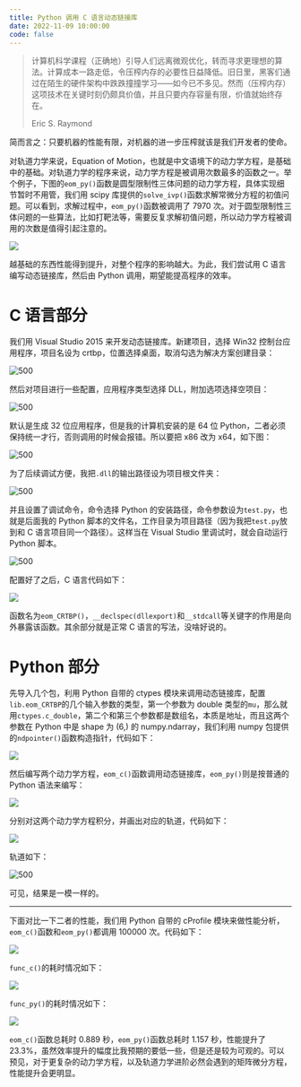 ```yaml
---
title: Python 调用 C 语言动态链接库
date: 2022-11-09 10:00:00
code: false
---
```


> 计算机科学课程（正确地）引导人们远离微观优化，转而寻求更理想的算法。计算成本一路走低，令压榨内存的必要性日益降低。旧日里，黑客们通过在陌生的硬件架构中跌跌撞撞学习——如今已不多见。然而（压榨内存）这项技术在关键时刻仍颇具价值，并且只要内存容量有限，价值就始终存在。
>
> Eric S. Raymond

简而言之：只要机器的性能有限，对机器的进一步压榨就该是我们开发者的使命。

对轨道力学来说，Equation of Motion，也就是中文语境下的动力学方程，是基础中的基础。对轨道力学的程序来说，动力学方程是被调用次数最多的函数之一。举个例子，下图的`eom_py()`函数是圆型限制性三体问题的动力学方程，具体实现细节暂时不用管，我们用 scipy 库提供的`solve_ivp()`函数求解常微分方程的初值问题。可以看到，求解过程中，`eom_py()`函数被调用了 7970 次。对于圆型限制性三体问题的一些算法，比如打靶法等，需要反复求解初值问题，所以动力学方程被调用的次数是值得引起注意的。

![](assets/nfev.png)

越基础的东西性能得到提升，对整个程序的影响越大。为此，我们尝试用 C 语言编写动态链接库，然后由 Python 调用，期望能提高程序的效率。

# C 语言部分

我们用 Visual Studio 2015 来开发动态链接库。新建项目，选择 Win32 控制台应用程序，项目名设为 crtbp，位置选择桌面，取消勾选为解决方案创建目录：

![500](assets/win32.png)

然后对项目进行一些配置，应用程序类型选择 DLL，附加选项选择空项目：

![500](assets/setting.png)

默认是生成 32 位应用程序，但是我的计算机安装的是 64 位 Python，二者必须保持统一才行，否则调用的时候会报错。所以要把 x86 改为 x64，如下图：

![500](assets/x64.png)

为了后续调试方便，我把`.dll`的输出路径设为项目根文件夹：

![500](assets/output_dir.png)

并且设置了调试命令，命令选择 Python 的安装路径，命令参数设为`test.py`，也就是后面我的 Python 脚本的文件名，工作目录为项目路径（因为我把`test.py`放到和 C 语言项目同一个路径）。这样当在 Visual Studio 里调试时，就会自动运行 Python 脚本。

![500](assets/debug.png)

配置好了之后，C 语言代码如下：

![](assets/c.png)

函数名为`eom_CRTBP()`，`__declspec(dllexport)`和`__stdcall`等关键字的作用是向外暴露该函数。其余部分就是正常 C 语言的写法，没啥好说的。

# Python 部分

先导入几个包，利用 Python 自带的 ctypes 模块来调用动态链接库，配置`lib.eom_CRTBP`的几个输入参数的类型，第一个参数为 double 类型的`mu`，那么就用`ctypes.c_double`，第二个和第三个参数都是数组名，本质是地址，而且这两个参数在 Python 中是 shape 为 (6,) 的 numpy.ndarray，我们利用 numpy 包提供的`ndpointer()`函数构造指针，代码如下：

![](assets/lib.png)

然后编写两个动力学方程，`eom_c()`函数调用动态链接库，`eom_py()`则是按普通的 Python 语法来编写：

![](assets/eom.png)

分别对这两个动力学方程积分，并画出对应的轨道，代码如下：

![](assets/plot.png)

轨道如下：

![500](assets/figure.png)

可见，结果是一模一样的。

------

下面对比一下二者的性能，我们用 Python 自带的 cProfile 模块来做性能分析，`eom_c()`函数和`eom_py()`都调用 100000 次。代码如下：

![](assets/profile.png)

`func_c()`的耗时情况如下：

![](assets/func_c.png)

`func_py()`的耗时情况如下：

![](assets/func_py.png)

`eom_c()`函数总耗时 0.889 秒，`eom_py()`函数总耗时 1.157 秒，性能提升了 23.3%，虽然效率提升的幅度比我预期的要低一些，但是还是较为可观的。可以预见，对于更复杂的动力学方程，以及轨道力学进阶必然会遇到的矩阵微分方程，性能提升会更明显。

